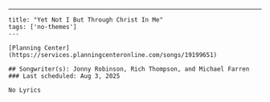 ---
    title: "Yet Not I But Through Christ In Me"
    tags: ['no-themes']
    ---

    [Planning Center](https://services.planningcenteronline.com/songs/19199651)

    ## Songwriter(s): Jonny Robinson, Rich Thompson, and Michael Farren
    ### Last scheduled: Aug 3, 2025          

    No Lyrics
    